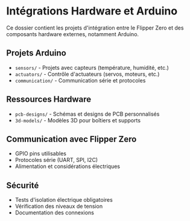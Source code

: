 # Intégrations Hardware et Arduino

Ce dossier contient les projets d'intégration entre le Flipper Zero et des composants hardware externes, notamment Arduino.

## Projets Arduino
- `sensors/` - Projets avec capteurs (température, humidité, etc.)
- `actuators/` - Contrôle d'actuateurs (servos, moteurs, etc.)
- `communication/` - Communication série et protocoles

## Ressources Hardware
- `pcb-designs/` - Schémas et designs de PCB personnalisés
- `3d-models/` - Modèles 3D pour boîtiers et supports

## Communication avec Flipper Zero
- GPIO pins utilisables
- Protocoles série (UART, SPI, I2C)
- Alimentation et considérations électriques

## Sécurité
- Tests d'isolation électrique obligatoires
- Vérification des niveaux de tension
- Documentation des connexions